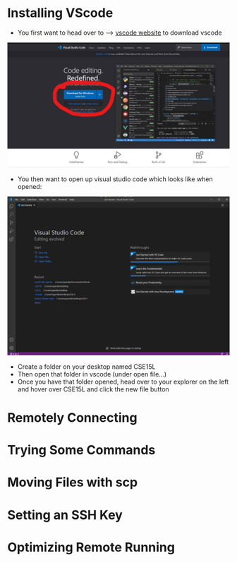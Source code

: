 # Installing VScode

* You first want to head over to --> [vscode website](https://code.visualstudio.com) to download vscode

![](https://github.com/HyperBlitzer/cse15l-lab-reports/blob/main/vsdownloadcircle.jpg)

* You then want to open up visual studio code which looks like when opened:

![](https://github.com/HyperBlitzer/cse15l-lab-reports/blob/main/vscodeactual.png)

* Create a folder on your desktop named CSE15L
* Then open that folder in vscode (under open file...)
* Once you have that folder opened, head over to your explorer on the left and hover over CSE15L and click the new file button



# Remotely Connecting




# Trying Some Commands





# Moving Files with scp





# Setting an SSH Key




# Optimizing Remote Running




